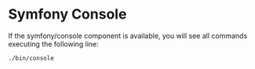 # Symfony Console

If the symfony/console component is available, you will see all commands executing the following line:

```bash
./bin/console
```
